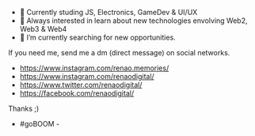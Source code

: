 - 👋 Currently studing JS, Electronics, GameDev & UI/UX
- 👀 Always interested in learn about new technologies envolving Web2, Web3 & Web4
- 🌱 I’m currently searching for new opportunities.

If you need me, send me a dm (direct message) on social networks.
- https://www.instagram.com/renao.memories/
- https://www.instagram.com/renaodigital/
- https://www.twitter.com/renaodigital/
- https://facebook.com/renaodigital/

Thanks ;)
- #goBOOM -
